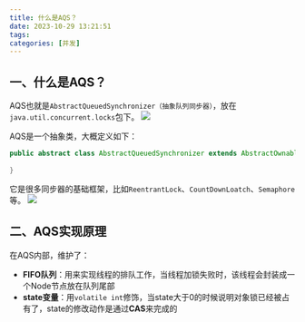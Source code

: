 ```yaml
---
title: 什么是AQS？
date: 2023-10-29 13:21:51
tags:
categories: [并发]
---
```


## 一、什么是AQS？
AQS也就是`AbstractQueuedSynchronizer（抽象队列同步器）`，放在`java.util.concurrent.locks`包下。
![](/images/concurrent/AQS.png)

AQS是一个抽象类，大概定义如下：
```java
public abstract class AbstractQueuedSynchronizer extends AbstractOwnableSynchronizer implements Serializable {
    
} 
```

它是很多同步器的基础框架，比如`ReentrantLock`、`CountDownLoatch`、`Semaphore`等。
![](/images/concurrent/AQS实现.png)

## 二、AQS实现原理
在AQS内部，维护了：
* **FIFO队列**：用来实现线程的排队工作，当线程加锁失败时，该线程会封装成一个Node节点放在队列尾部
* **state变量**：用`volatile int`修饰，当state大于0的时候说明对象锁已经被占有了，state的修改动作是通过**CAS**来完成的